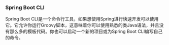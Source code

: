 ### Spring Boot CLI

Spring Boot CLI是一个命令行工具，如果想使用Spring进行快速开发可以使用它。它允许你运行Groovy脚本，这意味着你可以使用熟悉的类Java语法，并且没有那么多的模板代码。你也可以启动一个新的项目或为Spring Boot CLI编写自己的命令。
